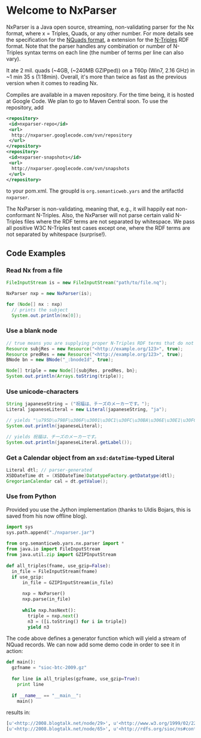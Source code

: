 # Welcome to NxParser #

NxParser is a Java open source, streaming, non-validating parser for the Nx format, where x = Triples, Quads, or any other number. For more details see the specification for the [NQuads format](http://sw.deri.org/2008/07/n-quads/), a extension for the [N-Triples](http://www.w3.org/TR/rdf-testcases/#ntriples) RDF format. Note that the parser handles any combination or number of N-Triples syntax terms on each line (the number of terms per line can also vary).

It ate 2 mil. quads (~4GB, (~240MB GZIPped)) on a T60p (Win7, 2.16 GHz)  in ~1 min 35 s (1:18min). Overall, it's more than twice as fast as the previous version when it comes to reading Nx.

Compiles are available in a maven repository. For the time being, it is hosted at Google Code. We plan to go to Maven Central soon. To use the repository, add
```xml
<repository>
 <id>nxparser-repo</id>
 <url>
  http://nxparser.googlecode.com/svn/repository
 </url>
</repository>
<repository>
 <id>nxparser-snapshots</id>
 <url>
  http://nxparser.googlecode.com/svn/snapshots
 </url>
</repository>
```
to your pom.xml. The groupId is `org.semanticweb.yars` and the artifactId `nxparser`.

The NxParser is non-validating, meaning that, e.g., it will happily eat non-conformant N-Triples. Also, the NxParser will not parse certain valid N-Triples files where the RDF terms are not separated by whitespace. We pass all positive W3C N-Triples test cases except one, where the RDF terms are not separated by whitespace (surprise!).

## Code Examples ##
### Read Nx from a file ###
```java
FileInputStream is = new FileInputStream("path/to/file.nq");

NxParser nxp = new NxParser(is);

for (Node[] nx : nxp)
  // prints the subject
  System.out.println(nx[0]);
```

### Use a blank node ###
```java
// true means you are supplying proper N-Triples RDF terms that do not need to be processed
Resource subjRes = new Resource("<http://example.org/123>", true);
Resource predRes = new Resource("<http://example.org/123>", true);
BNode bn = new BNode("_:bnodeId", true);

Node[] triple = new Node[]{subjRes, predRes, bn};
System.out.println(Arrays.toString(triple));
```

### Use unicode-characters ###
```java
String japaneseString = ("祝福は、チーズのメーカーです。");
Literal japaneseLiteral = new Literal(japaneseString, "ja");

// yields "\u795D\u798F\u306F\u3001\u30C1\u30FC\u30BA\u306E\u30E1\u30FC\u30AB\u30FC\u3067\u3059\u3002"@ja
System.out.println(japaneseLiteral);

// yields 祝福は、チーズのメーカーです。
System.out.println(japaneseLiteral.getLabel());
```

### Get a Calendar object from an `xsd:dateTime`-typed Literal
```java
Literal dtl; // parser-generated
XSDDateTime dt = (XSDDateTime)DatatypeFactory.getDatatype(dtl); 
GregorianCalendar cal = dt.getValue();
```

### Use from Python ###
Provided you use the Jython implementation (thanks to Uldis Bojars, this is saved from his now offline blog).

```python
import sys
sys.path.append("./nxparser.jar")
	 
from org.semanticweb.yars.nx.parser import *
from java.io import FileInputStream
from java.util.zip import GZIPInputStream
	 
def all_triples(fname, use_gzip=False):
  in_file = FileInputStream(fname)
  if use_gzip:
      in_file = GZIPInputStream(in_file)
	 
      nxp = NxParser()
      nxp.parse(in_file)
	 
      while nxp.hasNext():
        triple = nxp.next()
        n3 = ([i.toString() for i in triple])
        yield n3
```
The code above defines a generator function which will yield a stream of NQuad records. We can now add some demo code in order to see it in action:
```python
def main():
  gzfname = "sioc-btc-2009.gz"
 
  for line in all_triples(gzfname, use_gzip=True):
    print line
	 
  if __name__ == "__main__":
    main()
```
results in:
```python
[u'<http://2008.blogtalk.net/node/29>', u'<http://www.w3.org/1999/02/22-rdf-syntax-ns#type>', u'<http://rdfs.org/sioc/ns#Post>', u'<http://2008.blogtalk.net/sioc/node/29>']
[u'<http://2008.blogtalk.net/node/65>', u'<http://rdfs.org/sioc/ns#content>', u'"We\'ve created a map showing the main places of interest (event locations, restaurants, pubs, shopping locations and tourist sights) during BlogTalk 2008.  The conference venue is shown on the left-hand side of the map.  We will also have a hardcopy for all attendees. View Larger Map"', u'<http://2008.blogtalk.net/sioc/node/65>']
```
	
